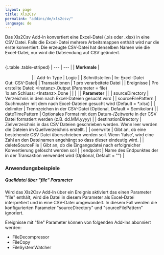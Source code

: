 ```yaml
---
layout: page
title: Xls2Csv
permalink: "addins/de/xls2csv/"
language: de
---
```


Das Xls2Csv Add-In konvertiert eine Excel-Datei (.xls oder .xlsx) in eine CSV Datei.
Falls die Excel-Datei mehrere Arbeitsmappen enthält wird nur die erste konvertiert.
Die erzeugte CSV-Datei hat denselben Namen wie die Excel-Datei, nur wird die Dateiendung auf CSV geändert.<br /><br />

{:.table .table-striped}
| --- | --- |
| __Merkmale__ | &nbsp;&nbsp;&nbsp;&nbsp;&nbsp;&nbsp;&nbsp;&nbsp;&nbsp;&nbsp;&nbsp;&nbsp;&nbsp;&nbsp;&nbsp;&nbsp;&nbsp;&nbsp;&nbsp;&nbsp;&nbsp;&nbsp;&nbsp;&nbsp;&nbsp;&nbsp;&nbsp;&nbsp;&nbsp;&nbsp;&nbsp;&nbsp;&nbsp;&nbsp;&nbsp;&nbsp;&nbsp;&nbsp;&nbsp;&nbsp;&nbsp;&nbsp;&nbsp;&nbsp;&nbsp;&nbsp;&nbsp;&nbsp;&nbsp;&nbsp;&nbsp;&nbsp;&nbsp;&nbsp;&nbsp;&nbsp;&nbsp;&nbsp;&nbsp;&nbsp;&nbsp;&nbsp;&nbsp;&nbsp;&nbsp;&nbsp;&nbsp;&nbsp;&nbsp;&nbsp;&nbsp;&nbsp;&nbsp;&nbsp;&nbsp;&nbsp;&nbsp;&nbsp;&nbsp;&nbsp;&nbsp;&nbsp;&nbsp;&nbsp;&nbsp;&nbsp;&nbsp;&nbsp;&nbsp;&nbsp;&nbsp;&nbsp;&nbsp;&nbsp;&nbsp;&nbsp;&nbsp;&nbsp;&nbsp;&nbsp;&nbsp;&nbsp;&nbsp;&nbsp;&nbsp;&nbsp;&nbsp;&nbsp;&nbsp;&nbsp;&nbsp;&nbsp;&nbsp;&nbsp;&nbsp;&nbsp;&nbsp;&nbsp;&nbsp;&nbsp;&nbsp;&nbsp;&nbsp;&nbsp;&nbsp;&nbsp;&nbsp;&nbsp;&nbsp;&nbsp;&nbsp;&nbsp;&nbsp;&nbsp;&nbsp;&nbsp;&nbsp;&nbsp;&nbsp;&nbsp;&nbsp;&nbsp;&nbsp;&nbsp;&nbsp;&nbsp;&nbsp;&nbsp;&nbsp; |
| Add-In Type | Logic |
| Schnittstellen | In: Excel-Datei<br /> Out: CSV-Datei|
| Transaktionen | 1 pro verarbeitete Datei |
| Ereignisse | Pro erstellte Datei: &lt;Instanz&gt;.Output (Parameter = file) <br />1x am Schluss: &lt;Instanz&gt;.Done |
| | |
| __Parameter__ | |
| sourceDirectory | Verzeichnis in dem nach Excel-Dateien gesucht wird | 
| sourceFilePattern | Suchmuster mit dem nach Excel-Dateien gesucht wird (Default = *.xlsx) | 
| delimiter | Trennzeichen in der CSV-Datei (Optional, Default = Semikolon) | 
| dateTimePattern | Optionales Format mit dem Datum-/Zeitwerte in der CSV Datei formatiert werden (z.B. dd.MM.yyyy) | 
| destinationDirectory | Zielverzeichnis in das CSV Dateien geschrieben werden. Wenn leer werden die Dateien im Quellverzeichnis erstellt. | 
| overwrite | Gibt an, ob eine bestehende CSV Datei überschrieben werden soll. Wenn 'false', wird eine Zahl an den Dateinamen angehängt so dass dieser eindeutig wird. | 
| deleteSourceFile | Gibt an, ob die Eingangsdatei nach erfolgreicher Konvertierung gelöscht werden soll | 
| endpoint | Name des Endpunktes der in der Transaktion verwendet wird (Optional, Default = "") |
 
 
### Anwendungsbeispiele 

##### Quelldatei über "file" Parameter

Wird das Xls2Csv Add-In über ein Ereignis aktiviert das einen Parameter "file" enthält, wird die Datei in diesem Parameter als Excel-Datei interpretiert und in eine CSV-Datei umgewandelt. In diesem Fall werden die konfigurierten Parameter "sourceDirectory" und "sourceFilePattern" ignoriert.

Ereignisse mit "file" Parameter können von folgenden Add-Ins abonniert werden:
* FileDecompressor
* FileCopy
* FileSystemWatcher
